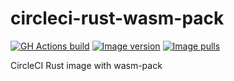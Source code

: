 # circleci-rust-wasm-pack

[![GH Actions build](https://img.shields.io/github/workflow/status/jasmaa/circleci-rust-wasm-pack/Main)](https://github.com/jasmaa/circleci-rust-wasm-pack/actions?query=workflow%3AMain)
[![Image version](https://img.shields.io/docker/v/jasmaa/circleci-rust-wasm-pack)](https://hub.docker.com/repository/docker/jasmaa/circleci-rust-wasm-pack)
[![Image pulls](https://img.shields.io/docker/pulls/jasmaa/circleci-rust-wasm-pack)](https://hub.docker.com/repository/docker/jasmaa/circleci-rust-wasm-pack)

CircleCI Rust image with wasm-pack